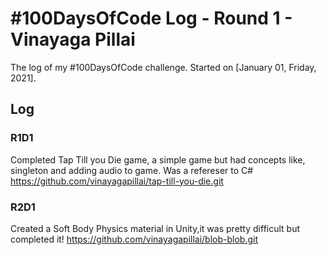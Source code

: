 # #100DaysOfCode Log - Round 1 - Vinayaga Pillai

The log of my #100DaysOfCode challenge. Started on [January 01, Friday, 2021].

## Log

### R1D1 
Completed Tap Till you Die game, a simple game but had concepts like, singleton and adding audio to game. Was a refereser to C# https://github.com/vinayagapillai/tap-till-you-die.git
### R2D1
Created a Soft Body Physics material in Unity,it was pretty difficult but completed it! https://github.com/vinayagapillai/blob-blob.git